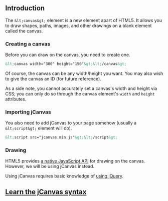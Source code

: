 ## Introduction

The `&lt;canvas&gt;` element is a new element apart of HTML5. It allows you to draw shapes, paths, images, and other drawings on a blank element called the canvas.

### Creating a canvas

Before you can draw on the canvas, you need to create one.

```html
&lt;canvas width="300" height="150"&gt;&lt;/canvas&gt;
```

Of course, the canvas can be any width/height you want. You may also wish to give the canvas an ID (for future reference).

As a side note, you cannot accurately set a canvas's width and height via CSS; you can only do so through the canvas element's `width` and `height` attributes.

### Importing jCanvas

You also need to add jCanvas to your page somehow (usually a `&lt;script&gt;` element will do).

```html
&lt;script src="jcanvas.min.js"&gt;&lt;/script&gt;
```

### Drawing

HTML5 provides [a native JavaScript API](https://developer.mozilla.org/en/Canvas_tutorial/Drawing_shapes) for drawing on the canvas. However, we will be using jCanvas instead.

Using jCanvas requires basic knowledge of [using jQuery](http://docs.jquery.com/Tutorials:How_jQuery_Works).

## [Learn the jCanvas syntax](/jcanvas/docs/syntax/)
